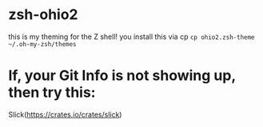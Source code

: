 # zsh-ohio2
this is my theming for the Z shell!
you install this via cp
`cp ohio2.zsh-theme ~/.oh-my-zsh/themes`
# If, your Git Info is not showing up, then try this:
Slick(https://crates.io/crates/slick)
